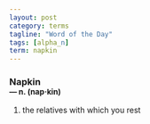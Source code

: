 ```yaml
---
layout: post
category: terms
tagline: "Word of the Day"
tags: [alpha_n]
term: napkin
---
```


<h3>Napkin<br/> <small>&mdash; n. (nap<span>&middot;</span>kin)</small></h3>
<p><ol><li>the relatives with which you rest</li>
</ol></p>
